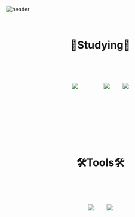 ![header](https://capsule-render.vercel.app/api?type=waving&color=auto&height=300&section=header&text=Hello%20World!🥳&fontSize=70)

<div align="center">
<br/>
<h1>📝Studying📝<h1> <br/>
<img src="https://img.shields.io/badge/C-A8B9CC?style=for-the-badge&logo=C&logoColor=white">  
 <img src="https://img.shields.io/badge/C++-00599C?style=flat-square&logo=C++&logoColor=white"> 
 <img src="https://img.shields.io/badge/Python-3776AB?style=flat-square&logo=Python&logoColor=white">
  
<br/><br/><br/>
  
<h1>🛠️Tools🛠️<h1> <br/>
<img src="https://img.shields.io/badge/Visual Studio-5C2D91?style=for-the-badge&logo=Visual Studio&logoColor=white"> 
 <img src="https://img.shields.io/badge/GitHub-181717?style=flat-square&logo=GitHub&logoColor=white"> 
</div>

<!--
**KangJiUng/KangJiUng** is a ✨ _special_ ✨ repository because its `README.md` (this file) appears on your GitHub profile.

Here are some ideas to get you started:

- 🔭 I’m currently working on ...
- 🌱 I’m currently learning ...
- 👯 I’m looking to collaborate on ...
- 🤔 I’m looking for help with ...
- 💬 Ask me about ...
- 📫 How to reach me: ...
- 😄 Pronouns: ...
- ⚡ Fun fact: ...
-->
